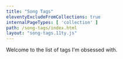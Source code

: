 ```yaml
---
title: "Song Tags"
eleventyExcludeFromCollections: true
internalPageTypes: [ 'collection' ]
path: /song-tags/index.html
layout: "song-tags.11ty.js"
---
```


Welcome to the list of tags I'm obsessed with.

